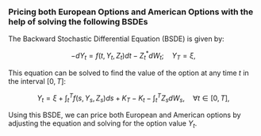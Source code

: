 ### Pricing both European Options and American Options with the help of solving the following BSDEs ###

The Backward Stochastic Differential Equation (BSDE) is given by:

$$ -dY_t = f(t, Y_t, Z_t)dt  - Z_t^*dW_t; \quad Y_T = \xi , $$

This equation can be solved to find the value of the option at any time $t$ in the interval $[0, T]$:

$$ Y_t = \xi + \int_t^T f(s,Y_s,Z_s)ds + K_T - K_t - \int_t^T Z_sdW_s, \quad \forall t \in [0,T], $$

Using this BSDE, we can price both European and American options by adjusting the equation and solving for the option value $Y_t$.
